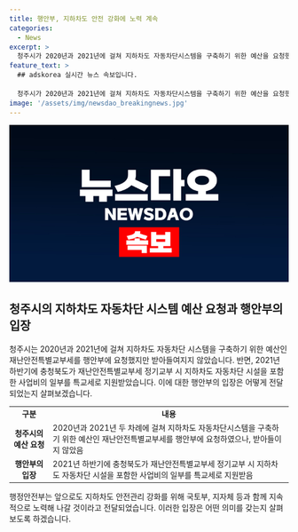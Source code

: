 ```yaml
---
title: 행안부, 지하차도 안전 강화에 노력 계속
categories:
  - News
excerpt: >
  청주시가 2020년과 2021년에 걸쳐 지하차도 자동차단시스템을 구축하기 위한 예산을 요청했으나 행안부의 거부로 진행이 불투명해졌다. 특히, 2021년 하반기에는 정기교부 시 11.6억원을 신청했으나 5억원만을 지원받았다. 앞으로도 안전관리 강화를 위해 지속적으로 노력할 예정이라고 밝혔다. (150자)
feature_text: >
  ## adskorea 실시간 뉴스 속보입니다.

  청주시가 2020년과 2021년에 걸쳐 지하차도 자동차단시스템을 구축하기 위한 예산을 요청했으나 행안부의 거부로 진행이 불투명해졌다. 특히, 2021년 하반기에는 정기교부 시 11.6억원을 신청했으나 5억원만을 지원받았다. 앞으로도 안전관리 강화를 위해 지속적으로 노력할 예정이라고 밝혔다. (150자)
image: '/assets/img/newsdao_breakingnews.jpg'
---
```


<p><img src="/assets/img/newsdao_breakingnews.jpg" alt="adskorea 속보" /></p>

<h2 data-ke-size="size26">청주시의 지하차도 자동차단 시스템 예산 요청과 행안부의 입장</h2>

<p data-ke-size="size16">청주시는 2020년과 2021년에 걸쳐 지하차도 자동차단 시스템을 구축하기 위한 예산인 재난안전특별교부세를 행안부에 요청했지만 받아들여지지 않았습니다. 반면, 2021년 하반기에 충청북도가 재난안전특별교부세 정기교부 시 지하차도 자동차단 시설을 포함한 사업비의 일부를 특교세로 지원받았습니다. 이에 대한 행안부의 입장은 어떻게 전달되었는지 살펴보겠습니다.</p>

<table>
  <tr>
    <td style="text-align: center; height: 17px;"><b>구분</b></td>
    <td style="text-align: center; height: 17px;"><b>내용</b></td>
  </tr>
  <tr>
    <td style="text-align: center; height: 17px;"><b>청주시의 예산 요청</b></td>
    <td>2020년과 2021년 두 차례에 걸쳐 지하차도 자동차단시스템을 구축하기 위한 예산인 재난안전특별교부세를 행안부에 요청하였으나, 받아들이지 않았음</td>
  </tr>
  <tr>
    <td style="text-align: center; height: 17px;"><b>행안부의 입장</b></td>
    <td>2021년 하반기에 충청북도가 재난안전특별교부세 정기교부 시 지하차도 자동차단 시설을 포함한 사업비의 일부를 특교세로 지원받음</td>
  </tr>
</table>

<p data-ke-size="size16">행정안전부는 앞으로도 지하차도 안전관리 강화를 위해 국토부, 지자체 등과 함께 지속적으로 노력해 나갈 것이라고 전달되었습니다. 이러한 입장은 어떤 의미를 갖는지 살펴보도록 하겠습니다.</p>

